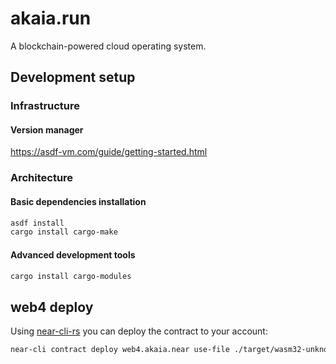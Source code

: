 # akaia.run

A blockchain-powered cloud operating system.

## Development setup

### Infrastructure

#### Version manager

<https://asdf-vm.com/guide/getting-started.html>

### Architecture

#### Basic dependencies installation

```bash
asdf install
cargo install cargo-make
```

#### Advanced development tools

```bash
cargo install cargo-modules
```

## web4 deploy

Using [near-cli-rs](https://near.cli.rs) you can deploy the contract to your account:

```bash
near-cli contract deploy web4.akaia.near use-file ./target/wasm32-unknown-unknown/release/near_akaia_promo.wasm without-init-call network-config mainnet
```
